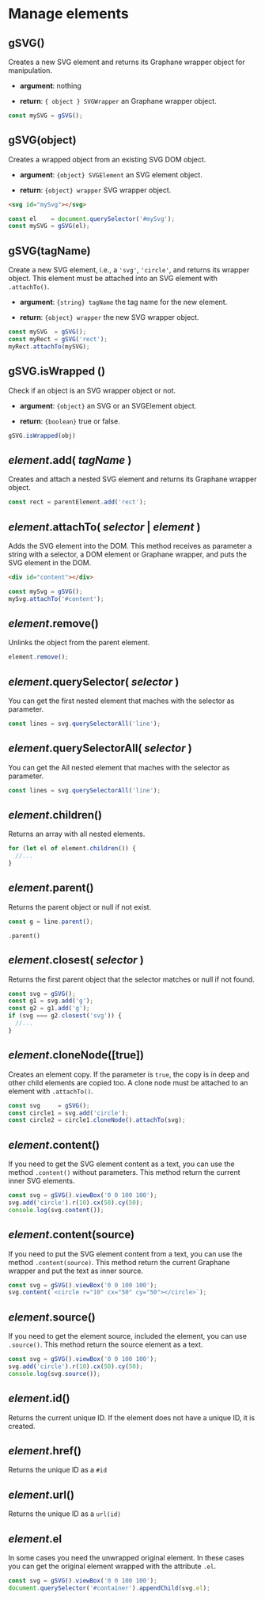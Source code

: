 # Manage elements

## gSVG()

Creates a new SVG element and returns its Graphane wrapper object for manipulation.

- **argument**: nothing

- **return**: `{ object } SVGWrapper` an Graphane wrapper object.

```js
const mySVG = gSVG();
```

## gSVG(object)

Creates a wrapped object from an existing SVG DOM object.

- **argument**: `{object} SVGElement` an SVG element object.

- **return**: `{object} wrapper` SVG wrapper object.

```html
<svg id="mySvg"></svg>
```

```js
const el    = document.querySelector('#mySvg');
const mySVG = gSVG(el);
```

## gSVG(tagName)

Create a new SVG element, i.e., a `'svg'`, `'circle'`, and returns its wrapper object. This element must be attached
into an SVG element with `.attachTo()`.

- **argument**: `{string} tagName` the tag name for the new element.

- **return**: `{object} wrapper` the new SVG wrapper object.

```js
const mySVG  = gSVG();
const myRect = gSVG('rect');
myRect.attachTo(mySVG);
``` 

## gSVG.isWrapped ()

Check if an object is an SVG wrapper object or not.

- **argument**: `{object}` an SVG or an SVGElement object.

- **return**: `{boolean}` true or false.

```js
gSVG.isWrapped(obj)
```


## *element*.add( *tagName* )

Creates and attach a nested SVG element and returns its Graphane wrapper object.

```js
const rect = parentElement.add('rect');
```


## *element*.attachTo( *selector* | *element* )

Adds the SVG element into the DOM. This method receives as parameter a string with a selector, a DOM element or
Graphane wrapper, and puts the SVG element in the DOM.

```html
<div id="content"></div>
```

```js
const mySvg = gSVG();
mySvg.attachTo('#content');
```


## *element*.remove()

Unlinks the object from the parent element.

```js
element.remove();
```


## *element*.querySelector( *selector* )

You can get the first nested element that maches with the selector as parameter.

```js
const lines = svg.querySelectorAll('line');
```


## *element*.querySelectorAll( *selector* )

You can get the All nested element that maches with the selector as parameter.

```js
const lines = svg.querySelectorAll('line');
```

## *element*.children()

Returns an array with all nested elements.

```js
for (let el of element.children()) {
  //...
}
```

## *element*.parent()

Returns the parent object or null if not exist.

```js
const g = line.parent();
```

`.parent()`


## *element*.closest( *selector* )

Returns the first parent object that the selector matches or null if not found.

```js
const svg = gSVG();
const g1 = svg.add('g');
const g2 = g1.add('g');
if (svg === g2.closest('svg')) {
  //...
}
```


## *element*.cloneNode(\[true\])

Creates an element copy. If the parameter is `true`, the copy is in deep and other child elements are copied too. A
clone node must be attached to an element with `.attachTo()`.

```js
const svg     = gSVG();
const circle1 = svg.add('circle');
const circle2 = circle1.cloneNode().attachTo(svg);
```


## *element*.content()

If you need to get the SVG element content as a text, you can use the method `.content()` without
parameters. This method return the current inner SVG elements.

```js
const svg = gSVG().viewBox('0 0 100 100');
svg.add('circle').r(10).cx(50).cy(50);
console.log(svg.content());
```


## *element*.content(source)

If you need to put the SVG element content from a text, you can use the method
`.content(source)`. This method return the current Graphane wrapper and put the text as inner
source.

```js
const svg = gSVG().viewBox('0 0 100 100');
svg.content(`<circle r="10" cx="50" cy="50"></circle>`);
```

## *element*.source()

If you need to get the element source, included the element, you can use `.source()`. This method
return the source element as a text.

```js
const svg = gSVG().viewBox('0 0 100 100');
svg.add('circle').r(10).cx(50).cy(50);
console.log(svg.source());
```


## *element*.id()

Returns the current unique ID. If the element does not have a unique ID, it is created.


## *element*.href()

Returns the unique ID as a `#id`


## *element*.url()

Returns the unique ID as a `url(id)`


## *element*.el

In some cases you need the unwrapped original element. In these cases you can get the original element wrapped with 
the attribute `.el`.

```js
const svg = gSVG().viewBox('0 0 100 100');
document.querySelector('#container').appendChild(svg.el);
```  

